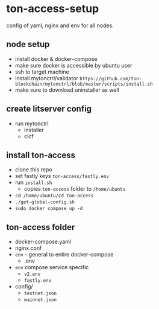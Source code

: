 # ton-access-setup
config of yaml, nginx and env for all nodes.

## node setup
- install docker & docker-compose
- make sure docker is accessible by ubuntu user 
- ssh to target machine
- install mytonctrl/validator ```https://github.com/ton-blockchain/mytonctrl/blob/master/scripts/install.sh```
- make sure to download uninstaller as well

## create litserver config
- run mytonctrl
    - installer
    - clcf

## install ton-access
- clone this repo
- set fastly keys ```ton-access/fastly.env```
- run ```install.sh```
    - copies ```ton-access``` folder to ```/home/ubuntu```
- ```cd /home/ubuntu/cd ton-access```
- ```./get-global-config.sh```
- ```sudo docker compose up -d```

## ton-access folder 
- docker-compose.yaml
- nginx.conf
- ```env``` - general to entire docker-compose
    - .env 
- ```env``` compose service specific
    - ```v2.env``` 
    - ```fastly.env```
- config/
    - ```testnet.json```
    - ```mainnet.json```
